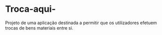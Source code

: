 # Troca-aqui-
Projeto de uma aplicação destinada a permitir que os utilizadores efetuem trocas de bens materiais entre si.
